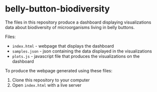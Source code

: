 # belly-button-biodiversity
The files in this repository produce a dashboard displaying visualizations data about biodiversity of microorganisms living in belly buttons.

Files:
* `index.html` - webpage that displays the dashboard
* `samples.json` - json containing the data displayed in the visualizations
* `plots.js` - javascript file that produces the visualizations on the dashboard

To produce the webpage generated using these files:
1. Clone this repository to your computer
2. Open `index.html` with a live server

